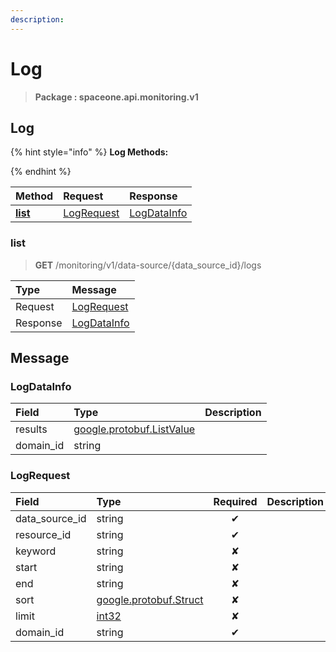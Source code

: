 ```yaml
---
description:  
---
```

# Log

>  **Package : spaceone.api.monitoring.v1**

## Log

{% hint style="info" %}
**Log Methods:**

{%  endhint %}


| Method | Request | Response |
| :----- | :-------- | :-------- |
| [**list**](log.md#list)|   [LogRequest](log.md#logrequest) |   [LogDataInfo](log.md#logdatainfo) | 
 

 
### list
> **GET** /monitoring/v1/data-source/{data_source_id}/logs
>


| Type | Message |
| :--- | :--- |
| Request | [LogRequest](log.md#logrequest) |
| Response |  [LogDataInfo](log.md#logdatainfo)  |


## 

## Message

### LogDataInfo
| Field | Type |  Description |
| :--- | :--- | :--- |
| results |[google.protobuf.ListValue](https://developers.google.com/protocol-buffers/docs/reference/overview) | |
| domain_id |string | |

### LogRequest
| Field | Type | Required | Description |
| :--- | :--- | :---: | :--- |
| data_source_id |string|✔| |
| resource_id |string|✔| |
| keyword |string|✘| |
| start |string|✘| |
| end |string|✘| |
| sort |[google.protobuf.Struct](https://github.com/protocolbuffers/protobuf/blob/master/src/google/protobuf/struct.proto)|✘| |
| limit |[int32](https://github.com/protocolbuffers/protobuf/blob/master/src/google/protobuf/type.proto)|✘| |
| domain_id |string|✔| |

